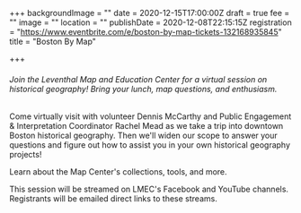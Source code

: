 +++
backgroundImage = ""
date = 2020-12-15T17:00:00Z
draft = true
fee = ""
image = ""
location = ""
publishDate = 2020-12-08T22:15:15Z
registration = "https://www.eventbrite.com/e/boston-by-map-tickets-132168935845"
title = "Boston By Map"

+++
###### Join the Leventhal Map and Education Center for a virtual session on historical geography! Bring your lunch, map questions, and enthusiasm.

Come virtually visit with volunteer Dennis McCarthy and Public Engagement & Interpretation Coordinator Rachel Mead as we take a trip into downtown Boston historical geography. Then we'll widen our scope to answer your questions and figure out how to assist you in your own historical geography projects!

Learn about the Map Center's collections, tools, and more.

This session will be streamed on LMEC's Facebook and YouTube channels. Registrants will be emailed direct links to these streams.